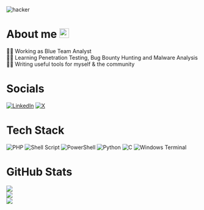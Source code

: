 <img src="https://media.giphy.com/media/bJ4TVNYNUympPgcpem/giphy.gif?cid=790b7611o8cbkguhsuyhqfypc2z7q8sb3tp3ah2o9707mpx3&ep=v1_gifs_search&rid=giphy.gif&ct=g" alt="hacker" />

# About me <img src="https://camo.githubusercontent.com/d552948e7884c41fde2d32b9221d79f0df2076c7d824aaab954ca93f53d95884/68747470733a2f2f6d656469612e67697068792e636f6d2f6d656469612f6876524a434c467a6361737252346961377a2f67697068792e676966" alt="hello" width="25px"/>
👨‍💻 Working as Blue Team Analyst<br>👨‍💻 Learning Penetration Testing, Bug Bounty Hunting and Malware Analysis<br>👨‍💻 Writing useful tools for myself & the community


# Socials
[![LinkedIn](https://img.shields.io/badge/LinkedIn-%230077B5.svg?logo=linkedin&logoColor=white)](https://linkedin.com/in/silvaitworks) [![X](https://img.shields.io/badge/X-black.svg?logo=X&logoColor=white)](https://x.com/CybB0rg_) 

# Tech Stack
![PHP](https://img.shields.io/badge/php-%23777BB4.svg?style=for-the-badge&logo=php&logoColor=white) ![Shell Script](https://img.shields.io/badge/shell_script-%23121011.svg?style=for-the-badge&logo=gnu-bash&logoColor=white) ![PowerShell](https://img.shields.io/badge/PowerShell-%235391FE.svg?style=for-the-badge&logo=powershell&logoColor=white) ![Python](https://img.shields.io/badge/python-3670A0?style=for-the-badge&logo=python&logoColor=ffdd54) ![C](https://img.shields.io/badge/c-%2300599C.svg?style=for-the-badge&logo=c&logoColor=white) ![Windows Terminal](https://img.shields.io/badge/Windows%20Terminal-%234D4D4D.svg?style=for-the-badge&logo=windows-terminal&logoColor=white)

# GitHub Stats
![](https://github-readme-stats.vercel.app/api?username=CybB0rg&theme=dark&hide_border=false&include_all_commits=false&count_private=false)<br/>
![](https://github-readme-streak-stats.herokuapp.com/?user=CybB0rg&theme=dark&hide_border=false)<br/>
![](https://github-readme-stats.vercel.app/api/top-langs/?username=CybB0rg&theme=dark&hide_border=false&include_all_commits=false&count_private=false&layout=compact)

